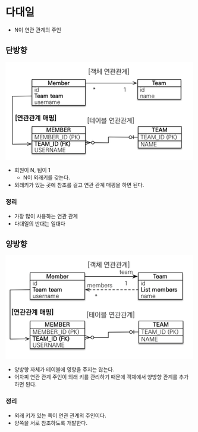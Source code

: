 # 다대일

- N이 연관 관계의 주인

## 단방향

![](../../.gitbook/assets/kimyounghan-orm-jpa/06/Screen%20Shot%202021-03-20%20at%2012.17.58%20PM.png)

- 회원이 N, 팀이 1
    - N이 외래키를 갖는다.
- 외래키가 있는 곳에 참조를 걸고 연관 관계 매핑을 하면 된다.

### 정리

- 가장 많이 사용하는 연관 관계
- 다대일의 반대는 일대다

## 양방향

![](../../.gitbook/assets/kimyounghan-orm-jpa/06/Screen%20Shot%202021-03-20%20at%2012.18.06%20PM.png)

- 양방향 자체가 테이블에 영향을 주지는 않는다.
- 어차피 연관 관계 주인이 외래 키를 관리하기 때문에 객체에서 양방향 관계를 추가하면 된다.

### 정리

- 외래 키가 있는 쪽이 연관 관계의 주인이다.
- 양쪽을 서로 참조하도록 개발한다.